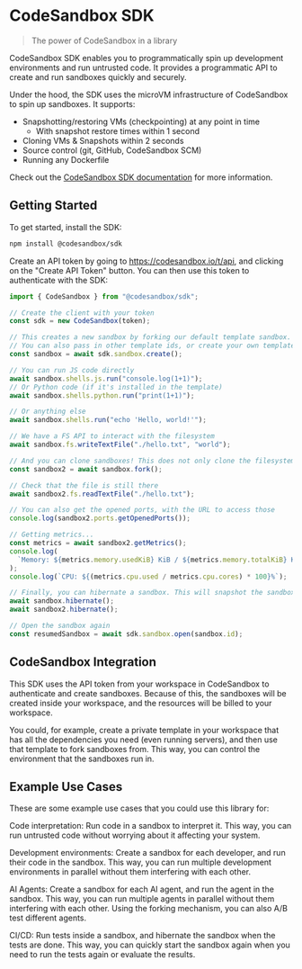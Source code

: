 # CodeSandbox SDK

> The power of CodeSandbox in a library

CodeSandbox SDK enables you to programmatically spin up development environments and run untrusted code. It provides a programmatic API to create and run sandboxes quickly and securely.

Under the hood, the SDK uses the microVM infrastructure of CodeSandbox to spin up sandboxes. It supports:

- Snapshotting/restoring VMs (checkpointing) at any point in time
  - With snapshot restore times within 1 second
- Cloning VMs & Snapshots within 2 seconds
- Source control (git, GitHub, CodeSandbox SCM)
- Running any Dockerfile

Check out the [CodeSandbox SDK documentation](https://codesandbox.io/docs/sdk) for more information.

## Getting Started

To get started, install the SDK:

```bash
npm install @codesandbox/sdk
```

Create an API token by going to https://codesandbox.io/t/api, and clicking on the "Create API Token" button. You can then use this token to authenticate with the SDK:

```javascript
import { CodeSandbox } from "@codesandbox/sdk";

// Create the client with your token
const sdk = new CodeSandbox(token);

// This creates a new sandbox by forking our default template sandbox.
// You can also pass in other template ids, or create your own template to fork from.
const sandbox = await sdk.sandbox.create();

// You can run JS code directly
await sandbox.shells.js.run("console.log(1+1)");
// Or Python code (if it's installed in the template)
await sandbox.shells.python.run("print(1+1)");

// Or anything else
await sandbox.shells.run("echo 'Hello, world!'");

// We have a FS API to interact with the filesystem
await sandbox.fs.writeTextFile("./hello.txt", "world");

// And you can clone sandboxes! This does not only clone the filesystem, processes that are running in the original sandbox will also be cloned!
const sandbox2 = await sandbox.fork();

// Check that the file is still there
await sandbox2.fs.readTextFile("./hello.txt");

// You can also get the opened ports, with the URL to access those
console.log(sandbox2.ports.getOpenedPorts());

// Getting metrics...
const metrics = await sandbox2.getMetrics();
console.log(
  `Memory: ${metrics.memory.usedKiB} KiB / ${metrics.memory.totalKiB} KiB`
);
console.log(`CPU: ${(metrics.cpu.used / metrics.cpu.cores) * 100}%`);

// Finally, you can hibernate a sandbox. This will snapshot the sandbox and stop it. Next time you start the sandbox, it will continue where it left off, as we created a memory snapshot.
await sandbox.hibernate();
await sandbox2.hibernate();

// Open the sandbox again
const resumedSandbox = await sdk.sandbox.open(sandbox.id);
```

## CodeSandbox Integration

This SDK uses the API token from your workspace in CodeSandbox to authenticate and create sandboxes. Because of this, the sandboxes will be created inside your workspace, and the resources will be billed to your workspace.

You could, for example, create a private template in your workspace that has all the dependencies you need (even running servers), and then use that template to fork sandboxes from. This way, you can control the environment that the sandboxes run in.

## Example Use Cases

These are some example use cases that you could use this library for:

Code interpretation: Run code in a sandbox to interpret it. This way, you can run untrusted code without worrying about it affecting your system.

Development environments: Create a sandbox for each developer, and run their code in the sandbox. This way, you can run multiple development environments in parallel without them interfering with each other.

AI Agents: Create a sandbox for each AI agent, and run the agent in the sandbox. This way, you can run multiple agents in parallel without them interfering with each other. Using the forking mechanism, you can also A/B test different agents.

CI/CD: Run tests inside a sandbox, and hibernate the sandbox when the tests are done. This way, you can quickly start the sandbox again when you need to run the tests again or evaluate the results.

